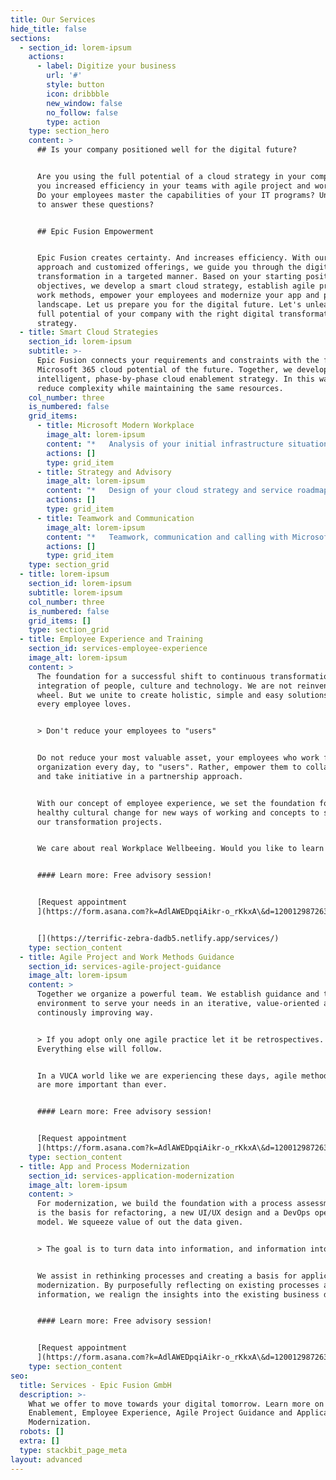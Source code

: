 ```yaml
---
title: Our Services
hide_title: false
sections:
  - section_id: lorem-ipsum
    actions:
      - label: Digitize your business
        url: '#'
        style: button
        icon: dribbble
        new_window: false
        no_follow: false
        type: action
    type: section_hero
    content: >
      ## Is your company positioned well for the digital future?


      Are you using the full potential of a cloud strategy in your company? Have
      you increased efficiency in your teams with agile project and work models?
      Do your employees master the capabilities of your IT programs? Unsure how
      to answer these questions?


      ## Epic Fusion Empowerment


      Epic Fusion creates certainty. And increases efficiency. With our integral
      approach and customized offerings, we guide you through the digital
      transformation in a targeted manner. Based on your starting position and
      objectives, we develop a smart cloud strategy, establish agile project and
      work methods, empower your employees and modernize your app and process
      landscape. Let us prepare you for the digital future. Let's unleash the
      full potential of your company with the right digital transformation
      strategy.
  - title: Smart Cloud Strategies
    section_id: lorem-ipsum
    subtitle: >-
      Epic Fusion connects your requirements and constraints with the full
      Microsoft 365 cloud potential of the future. Together, we develop an
      intelligent, phase-by-phase cloud enablement strategy. In this way, we
      reduce complexity while maintaining the same resources.
    col_number: three
    is_numbered: false
    grid_items:
      - title: Microsoft Modern Workplace
        image_alt: lorem-ipsum
        content: "*   Analysis of your initial infrastructure situation\r\n*   Evaluation and planning of the cloud identity\r\n*   Design and implementation of a Modern Workplace\r\n*   Optimized use of service potential\r\n*   Rollout and training for all employees\n"
        actions: []
        type: grid_item
      - title: Strategy and Advisory
        image_alt: lorem-ipsum
        content: "*   Design of your cloud strategy and service roadmap\r\n*   Vision workshops with integrated concepts and advise\r\n*   Support for change management and change processes\r\n*   Technical change advisory on the M365 platform\r\n*   Focused guidance through the digital transformation of your company\n"
        actions: []
        type: grid_item
      - title: Teamwork and Communication
        image_alt: lorem-ipsum
        content: "*   Teamwork, communication and calling with Microsoft Teams\r\n*   Use of modern intranet hub solutions\r\n*   Knowledge and task management with Microsoft or Atlassian\r\n*   More effective meetings thanks to the Agenda App\r\n*   Professional IT training for your employees\n"
        actions: []
        type: grid_item
    type: section_grid
  - title: lorem-ipsum
    section_id: lorem-ipsum
    subtitle: lorem-ipsum
    col_number: three
    is_numbered: false
    grid_items: []
    type: section_grid
  - title: Employee Experience and Training
    section_id: services-employee-experience
    image_alt: lorem-ipsum
    content: >
      The foundation for a successful shift to continuous transformation is the
      integration of people, culture and technology. We are not reinventing the
      wheel. But we unite to create holistic, simple and easy solutions that
      every employee loves.


      > Don't reduce your employees to "users"


      Do not reduce your most valuable asset, your employees who work for your
      organization every day, to "users". Rather, empower them to collaborate
      and take initiative in a partnership approach.


      With our concept of employee experience, we set the foundation for a
      healthy cultural change for new ways of working and concepts to supplement
      our transformation projects.


      We care about real Workplace Wellbeeing. Would you like to learn more?


      #### Learn more: Free advisory session!


      [Request appointment
      ](https://form.asana.com?k=AdlAWEDpqiAikr-o_rKkxA\&d=1200129872637977)


      [](https://terrific-zebra-dadb5.netlify.app/services/)
    type: section_content
  - title: Agile Project and Work Methods Guidance
    section_id: services-agile-project-guidance
    image_alt: lorem-ipsum
    content: >
      Together we organize a powerful team. We establish guidance and the ideal
      environment to serve your needs in an iterative, value-oriented and
      continously improving way.


      > If you adopt only one agile practice let it be retrospectives.
      Everything else will follow.


      In a VUCA world like we are experiencing these days, agile methodologies
      are more important than ever.


      #### Learn more: Free advisory session!


      [Request appointment
      ](https://form.asana.com?k=AdlAWEDpqiAikr-o_rKkxA\&d=1200129872637977)
    type: section_content
  - title: App and Process Modernization
    section_id: services-application-modernization
    image_alt: lorem-ipsum
    content: >
      For modernization, we build the foundation with a process assessment. This
      is the basis for refactoring, a new UI/UX design and a DevOps operating
      model. We squeeze value of out the data given.


      > The goal is to turn data into information, and information into insight.


      We assist in rethinking processes and creating a basis for application
      modernization. By purposefully reflecting on existing processes and
      information, we realign the insights into the existing business data.


      #### Learn more: Free advisory session!


      [Request appointment
      ](https://form.asana.com?k=AdlAWEDpqiAikr-o_rKkxA\&d=1200129872637977)
    type: section_content
seo:
  title: Services - Epic Fusion GmbH
  description: >-
    What we offer to move towards your digital tomorrow. Learn more on Cloud
    Enablement, Employee Experience, Agile Project Guidance and Application
    Modernization.
  robots: []
  extra: []
  type: stackbit_page_meta
layout: advanced
---
```

